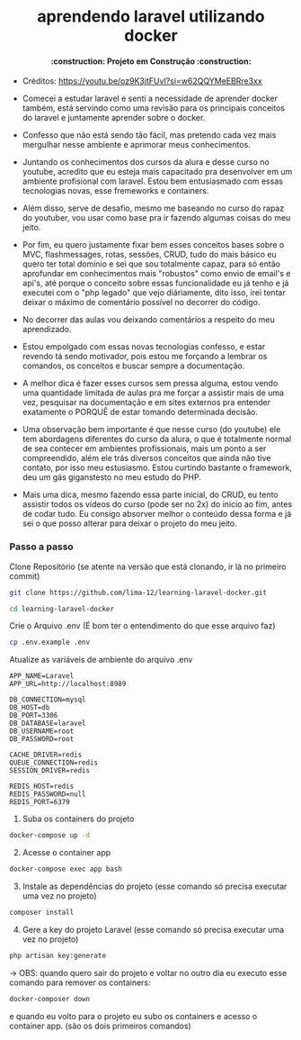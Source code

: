 <h1 align="center">
    aprendendo laravel utilizando docker
</h1>

<h4 align="center">
    :construction: Projeto em Construção    :construction:
</h4>

- Créditos: https://youtu.be/oz9K3jtFUvI?si=w62QQYMeEBRre3xx
- Comecei a estudar laravel e senti a necessidade de aprender docker também, está servindo como uma revisão para os principais conceitos do laravel e juntamente aprender sobre o docker.
- Confesso que não está sendo tão fácil, mas pretendo cada vez mais mergulhar nesse ambiente e aprimorar meus conhecimentos.
- Juntando os conhecimentos dos cursos da alura e desse curso no youtube, acredito que eu esteja mais capacitado pra desenvolver em um ambiente profisional com laravel. Estou bem entusiasmado com essas tecnologias novas, esse fremeworks e containers.
- Além disso, serve de desafio, mesmo me baseando no curso do rapaz do youtuber, vou usar como base pra ir fazendo algumas coisas do meu jeito.
- Por fim, eu quero justamente fixar bem esses conceitos bases sobre o MVC, flashmessages, rotas, sessões, CRUD, tudo do mais básico eu quero ter total domínio e sei que sou totalmente capaz, para só então aprofundar em conhecimentos mais "robustos" como envio de email's e api's, até porque o conceito sobre essas funcionalidade eu já tenho e já executei com o "php legado" que vejo diáriamente, dito isso, irei tentar deixar o máximo de comentário possível no decorrer do código.

- No decorrer das aulas vou deixando comentários a respeito do meu aprendizado.
- Estou empolgado com essas novas tecnologias confesso, e estar revendo tá sendo motivador, pois estou me forçando a lembrar os comandos, os conceitos e buscar sempre a documentação.
- A melhor dica é fazer esses cursos sem pressa alguma, estou vendo uma quantidade limitada de aulas pra me forçar a assistir mais de uma vez, pesquisar na documentação e em sites externos pra entender exatamente o PORQUÊ de estar tomando determinada decisão.
- Uma observação bem importante é que nesse curso (do youtube) ele tem abordagens diferentes do curso da alura, o que é totalmente normal de sea contecer em ambientes profissionais, mais um ponto a ser compreendido, além ele trás diversos conceitos que ainda não tive contato, por isso meu estusiasmo. Estou curtindo bastante o framework, deu um gás giganstesto no meu estudo do PHP.
- Mais uma dica, mesmo fazendo essa parte inicial, do CRUD, eu tento assistir todos os vídeos do curso (pode ser no 2x) do inicio ao fim, antes de codar tudo. Eu consigo absorver melhor o conteúdo dessa forma e já sei o que posso alterar para deixar o projeto do meu jeito.

  
### Passo a passo
Clone Repositório (se atente na versão que está clonando, ir lá no primeiro commit)
```sh
git clone https://github.com/lima-12/learning-laravel-docker.git
```
```sh
cd learning-laravel-docker
```


Crie o Arquivo .env (É bom ter o entendimento do que esse arquivo faz)
```sh
cp .env.example .env
```


Atualize as variáveis de ambiente do arquivo .env
```dosini
APP_NAME=Laravel
APP_URL=http://localhost:8989

DB_CONNECTION=mysql
DB_HOST=db
DB_PORT=3306
DB_DATABASE=laravel
DB_USERNAME=root
DB_PASSWORD=root

CACHE_DRIVER=redis
QUEUE_CONNECTION=redis
SESSION_DRIVER=redis

REDIS_HOST=redis
REDIS_PASSWORD=null
REDIS_PORT=6379
```


1. Suba os containers do projeto
```sh
docker-compose up -d
```


2. Acesse o container app
```sh
docker-compose exec app bash
```


3. Instale as dependências do projeto (esse comando só precisa executar uma vez no projeto)
```sh
composer install
```


4. Gere a key do projeto Laravel (esse comando só precisa executar uma vez no projeto)
```sh
php artisan key:generate
```


-> OBS: quando quero sair do projeto e voltar no outro dia eu executo esse comando para remover os containers:
```sh
docker-composer down
```
e quando eu volto para o projeto eu subo os containers e acesso o container app. (são os dois primeiros comandos)
